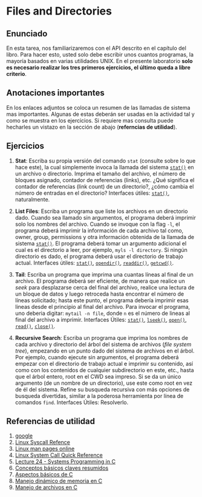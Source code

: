 # Files and Directories #

## Enunciado ##

En esta tarea, nos familiarizaremos con el API descrito en el capítulo del libro. Para hacer esto, usted solo debe escribir unos cuantos programas, la mayoría basados en varias utilidades UNIX. En el presente laboratorio **solo es necesario realizar los tres primeros ejercicios, el último queda a libre criterio**.

## Anotaciones importantes ##

En los enlaces adjuntos se coloca un resumen de las llamadas de sistema mas importantes. Algunas de estas deberán ser usadas en la actividad tal y como se muestra en los ejercicios. Si requiere mas consulta puede hecharles un vistazo en la sección de abajo (**referncias de utilidad**).

## Ejercicios ##

1. **Stat**: Escriba su propia versión del comando ```stat``` (consulte sobre lo que hace este), la cual simplemente invoca la llamada del sistema [```stat()```](http://man7.org/linux/man-pages/man2/stat.2.html) en un archivo o directorio. Imprima el tamaño del archivo, el número de bloques asignado, contador de referencias (links), etc. ¿Qué significa el contador de referencias (link count) de un directorio?, ¿cómo cambia el número de entradas en el directorio? Interfaces útiles: [```stat()```](http://man7.org/linux/man-pages/man2/stat.2.html), naturalmente.

2. **List Files**: Escriba un programa que liste los archivos en un directorio dado. Cuando sea llamado sin argumentos, el programa deberá imprimir solo los nombres del archivo. Cuando se invoque con la flag ```-l```, el programa deberá imprimir la información de cada archivo tal como, owner, group, permissions y otra información obtenida de la llamada de sistema [```stat()```](http://man7.org/linux/man-pages/man2/stat.2.html). El programa deberá tomar un argumento adicional el cual es el directorio a leer, por ejemplo, ```myls -l directory```.  Si ningún directorio es dado, el programa deberá usar el directorio de trabajo actual. Interfaces útiles: [```stat()```](http://man7.org/linux/man-pages/man2/stat.2.html), [```opendir()```](http://man7.org/linux/man-pages/man3/opendir.3.html), [```readdir()```](http://man7.org/linux/man-pages/man2/readdir.2.html), [```getcwd()```](http://man7.org/linux/man-pages/man2/getcwd.2.html).

3. **Tail**: Escriba un programa que imprima una cuantas líneas al final de un archivo. El programa deberá ser eficiente, de manera que realice un *seek* para desplazarse cerca del final del archivo, realice una lectura de un bloque de datos y luego retroceda hasta encontrar el número de líneas solicitado; hasta este punto, el programa debería imprimir esas lineas desde el principio al final del archivo. Para invocar el programa, uno deberia digitar: ```mytail -n file```, donde ```n``` es el número de lineas al final del archivo a imprimir. Interfaces Útiles: [```stat()```](http://man7.org/linux/man-pages/man2/stat.2.html), [```lseek()```](http://man7.org/linux/man-pages/man2/lseek.2.html), [```open()```](http://man7.org/linux/man-pages/man2/open.2.html), [```read()```](http://man7.org/linux/man-pages/man2/read.2.html), [```close()```](http://man7.org/linux/man-pages/man2/close.2.html).

4. **Recursive Search**: Escriba un programa que imprima los nombres de cada archivo y directorio del árbol del sistema de archivos (*file system tree*), empezando en un punto dado del sistema de archivos en el árbol. Por ejemplo, cuando ejecute sin argumentos, el programa deberá empezar con el directorio de trabajo actual e imprimir su contenido, así como con los contenidos de cualquier subdirectorio en este, etc., hasta que el árbol entero, root en el CWD sea impreso. Si se da un único argumento (de un nombre de un directorio), use este como root en vez de él del sistema. Refine su busqueda recursiva con más opciones de busqueda divertidas, similar a la poderosa herramienta por línea de comandos ```find```. Interfaces Útiles: Resolverlo.


## Referencias de utilidad ##

1. [google](https://www.google.com/)
2. [Linux Syscall Refence](https://syscalls.kernelgrok.com/)
3. [Linux man pages online](http://man7.org/linux/man-pages/index.html)
4. [Linux System Call Quick Reference](http://www.cheat-sheets.org/saved-copy/Linux_Syscall_quickref.pdf)
5. [Lecture 24 - Systems Programming in C](https://www.cs.cmu.edu/~guna/15-123S11/Lectures/Lecture24.pdf)
6. [Conceptos básicos claves resumidos](https://docs.google.com/document/d/1-336S7oKYwzSSSH-vzks8lGJ0R5VJoZu3PGBsz3vP2w/edit?usp=sharing)
7. [Aspectos básicos de C](https://github.com/repos-SO-UdeA/lab3)
8. [Manejo dinámico de memoria en C](https://github.com/repos-SO-UdeA/lab5)
9. [Manejo de archivos en C](https://github.com/repos-SO-UdeA/lab6)

